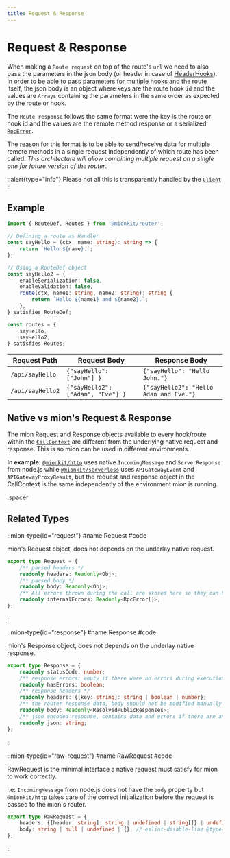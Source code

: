```yaml
---
title: Request & Response
---
```


# Request & Response

When making a `Route request` on top of the route's `url` we need to also pass the parameters in the json body (or header in case of [HeaderHooks](./2.hooks.md#header-hooks)). In order to be able to pass parameters for multiple hooks and the route itself, the json body is an object where keys are the route hook `id` and the values are `Arrays` containing the parameters in the same order as expected by the route or hook.

The `Route response` follows the same format were the key is the route or hook id and the values are the remote method response or a serialized [`RpcError`](./6.error-handling.md).

The reason for this format is to be able to send/receive data for multiple remote methods in a single request independently of which route has been called. *This architecture will allow combining multiple request on a single one for future version of the router*.

::alert{type="info"}
Please not all this is transparently handled by the [`Client`](../4.client.md)
::

## Example

<!-- embedme ../../../../packages/router/examples/routes-definition.routes.ts -->
```ts
import { RouteDef, Routes } from '@mionkit/router';

// Defining a route as Handler
const sayHello = (ctx, name: string): string => {
    return `Hello ${name}.`;
};

// Using a RouteDef object
const sayHello2 = {
    enableSerialization: false,
    enableValidation: false,
    route(ctx, name1: string, name2: string): string {
        return `Hello ${name1} and ${name2}.`;
    },
} satisfies RouteDef;

const routes = {
    sayHello,
    sayHello2,
} satisfies Routes;

```

| Request Path     | Request Body                      | Response Body                          |
| ---------------- | --------------------------------- | -------------------------------------- |
| `/api/sayHello`  | `{"sayHello": ["John"] }`         | `{"sayHello": "Hello John."}`          |
| `/api/sayHello2` | `{"sayHello2": ["Adan", "Eve"] }` | `{"sayHello2": "Hello Adan and Eve."}` |


## Native vs mion's Request & Response

The mion Request and Response objects available to every hook/route within the [`CallContext`](./3.call-context.md) are different from the underlying native request and response.
This is so mion can be used in different environments.

**In example:** [`@mionkit/http`](../2.http-server.md) uses native `IncomingMessage` and `ServerResponse` from node.js while [`@mionkit/serverless`](../3.serverless.md) uses `APIGatewayEvent` and `APIGatewayProxyResult`, but the request and response object in the CallContext is the same independently of the environment mion is running.


:spacer

## Related Types

::mion-type{id="request"}
#name
Request
#code

mion's Request object, does not depends on the underlay native request.

<!-- embedme ../../../../packages/router/src/types.ts#L214-L221 -->
```ts
export type Request = {
    /** parsed headers */
    readonly headers: Readonly<Obj>;
    /** parsed body */
    readonly body: Readonly<Obj>;
    /** All errors thrown during the call are stored here so they can bee logged or handler by a some error handler hook */
    readonly internalErrors: Readonly<RpcError[]>;
};
```
::


::mion-type{id="response"}
#name
Response
#code

mion's Response object, does not depends on the underlay native response.

<!-- embedme ../../../../packages/router/src/types.ts#L230-L240 -->
```ts
export type Response = {
    readonly statusCode: number;
    /** response errors: empty if there were no errors during execution */
    readonly hasErrors: boolean;
    /** response headers */
    readonly headers: {[key: string]: string | boolean | number};
    /** the router response data, body should not be modified manually so marked as Read Only */
    readonly body: Readonly<ResolvedPublicResponses>;
    /** json encoded response, contains data and errors if there are any. */
    readonly json: string;
};
```
::


::mion-type{id="raw-request"}
#name
RawRequest
#code

RawRequest is the minimal interface a native request must satisfy for mion to work correctly.

i.e: `IncomingMessage` from node.js does not have the `body` property but `@mionkit/http` takes care of the correct initialization before the request is passed to the mion's router.

<!-- embedme ../../../../packages/router/src/types.ts#L224-L227 -->
```ts
export type RawRequest = {
    headers: {[header: string]: string | undefined | string[]} | undefined;
    body: string | null | undefined | {}; // eslint-disable-line @typescript-eslint/ban-types
};
```
::


